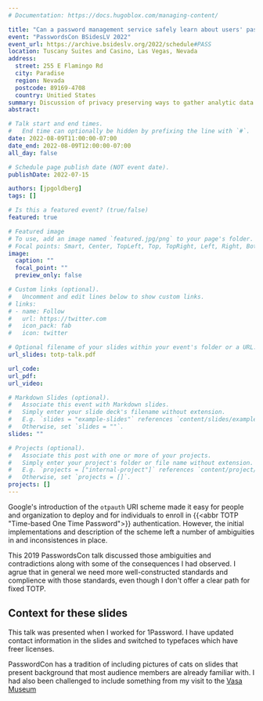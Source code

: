 ```yaml
---
# Documentation: https://docs.hugoblox.com/managing-content/

title: "Can a password management service safely learn about users' passwords?"
event: "PasswordsCon BSidesLV 2022"
event_url: https://archive.bsideslv.org/2022/schedule#PASS
location: Tuscany Suites and Casino, Las Vegas, Nevada
address:
  street: 255 E Flamingo Rd
  city: Paradise
  region: Nevada
  postcode: 89169-4708
  country: Unitied States
summary: Discussion of privacy preserving ways to gather analytic data of potentially highly sensitive user before. 
abstract:

# Talk start and end times.
#   End time can optionally be hidden by prefixing the line with `#`.
date: 2022-08-09T11:00:00-07:00
date_end: 2022-08-09T12:00:00-07:00
all_day: false

# Schedule page publish date (NOT event date).
publishDate: 2022-07-15

authors: [jpgoldberg]
tags: []

# Is this a featured event? (true/false)
featured: true

# Featured image
# To use, add an image named `featured.jpg/png` to your page's folder. 
# Focal points: Smart, Center, TopLeft, Top, TopRight, Left, Right, BottomLeft, Bottom, BottomRight.
image:
  caption: ""
  focal_point: ""
  preview_only: false

# Custom links (optional).
#   Uncomment and edit lines below to show custom links.
# links:
# - name: Follow
#   url: https://twitter.com
#   icon_pack: fab
#   icon: twitter

# Optional filename of your slides within your event's folder or a URL.
url_slides: totp-talk.pdf

url_code:
url_pdf:
url_video: 

# Markdown Slides (optional).
#   Associate this event with Markdown slides.
#   Simply enter your slide deck's filename without extension.
#   E.g. `slides = "example-slides"` references `content/slides/example-slides.md`.
#   Otherwise, set `slides = ""`.
slides: ""

# Projects (optional).
#   Associate this post with one or more of your projects.
#   Simply enter your project's folder or file name without extension.
#   E.g. `projects = ["internal-project"]` references `content/project/deep-learning/index.md`.
#   Otherwise, set `projects = []`.
projects: []
---
```


Google's introduction of the `otpauth` URI scheme made it easy 
for people and organization to deploy
and for individuals to enroll in
{{<abbr TOTP "Time-based One Time Password">}} authentication.
However, the initial implementations and description of the scheme left a number of ambiguities in and inconsistences in place.

This 2019 PasswordsCon talk discussed those ambiguities and contradictions along with some of the consequences I had observed.
I agrue that in general we need more well-constructed standards and complience with those standards, even though I don't offer a clear path for fixed TOTP.

## Context for these slides

This talk was presented when I worked for 1Password.
I have updated contact information in the slides and switched to typefaces which have freer licenses.

PasswordCon has a tradition of including pictures of cats on slides that present background that most audience members are already familiar with.
I had also been challenged to include something from my visit to the [Vasa Museum](https://www.vasamuseet.se/en)
